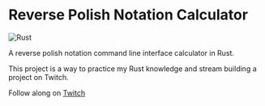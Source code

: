 # Reverse Polish Notation Calculator

![Rust](https://github.com/t-eckert/rpn/workflows/Rust/badge.svg)

A reverse polish notation command line interface calculator in Rust.

This project is a way to practice my Rust knowledge and stream building a project on Twitch.

Follow along on [Twitch](https://www.twitch.tv/arbornor)
